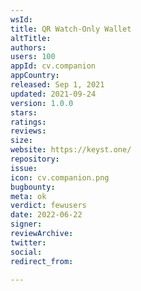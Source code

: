 ```yaml
---
wsId: 
title: QR Watch-Only Wallet
altTitle: 
authors: 
users: 100
appId: cv.companion
appCountry: 
released: Sep 1, 2021
updated: 2021-09-24
version: 1.0.0
stars: 
ratings: 
reviews: 
size: 
website: https://keyst.one/
repository: 
issue: 
icon: cv.companion.png
bugbounty: 
meta: ok
verdict: fewusers
date: 2022-06-22
signer: 
reviewArchive: 
twitter: 
social: 
redirect_from: 

---
```


